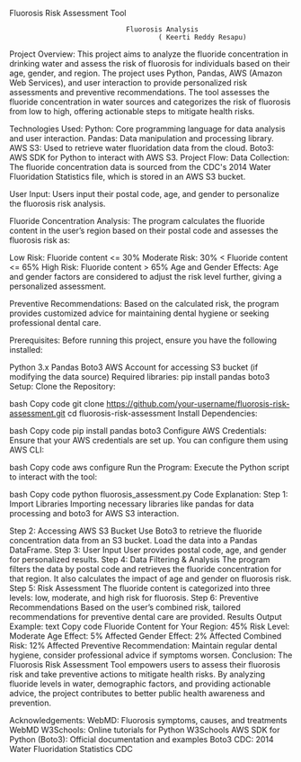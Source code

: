 Fluorosis Risk Assessment Tool


                                 Fluorosis Analysis
                                         ( Keerti Reddy Resapu)


Project Overview:
This project aims to analyze the fluoride concentration in drinking water and assess the risk of fluorosis for individuals based on their age, gender, and region. The project uses Python, Pandas, AWS (Amazon Web Services), and user interaction to provide personalized risk assessments and preventive recommendations. The tool assesses the fluoride concentration in water sources and categorizes the risk of fluorosis from low to high, offering actionable steps to mitigate health risks.

Technologies Used:
Python: Core programming language for data analysis and user interaction.
Pandas: Data manipulation and processing library.
AWS S3: Used to retrieve water fluoridation data from the cloud.
Boto3: AWS SDK for Python to interact with AWS S3.
Project Flow:
Data Collection:
The fluoride concentration data is sourced from the CDC's 2014 Water Fluoridation Statistics file, which is stored in an AWS S3 bucket.

User Input:
Users input their postal code, age, and gender to personalize the fluorosis risk analysis.

Fluoride Concentration Analysis:
The program calculates the fluoride content in the user’s region based on their postal code and assesses the fluorosis risk as:

Low Risk: Fluoride content <= 30%
Moderate Risk: 30% < Fluoride content <= 65%
High Risk: Fluoride content > 65%
Age and Gender Effects:
Age and gender factors are considered to adjust the risk level further, giving a personalized assessment.

Preventive Recommendations:
Based on the calculated risk, the program provides customized advice for maintaining dental hygiene or seeking professional dental care.

Prerequisites:
Before running this project, ensure you have the following installed:

Python 3.x
Pandas
Boto3
AWS Account for accessing S3 bucket (if modifying the data source)
Required libraries: pip install pandas boto3
Setup:
Clone the Repository:

bash
Copy code
git clone https://github.com/your-username/fluorosis-risk-assessment.git
cd fluorosis-risk-assessment
Install Dependencies:

bash
Copy code
pip install pandas boto3
Configure AWS Credentials:
Ensure that your AWS credentials are set up. You can configure them using AWS CLI:

bash
Copy code
aws configure
Run the Program: Execute the Python script to interact with the tool:

bash
Copy code
python fluorosis_assessment.py
Code Explanation:
Step 1: Import Libraries
Importing necessary libraries like pandas for data processing and boto3 for AWS S3 interaction.

Step 2: Accessing AWS S3 Bucket
Use Boto3 to retrieve the fluoride concentration data from an S3 bucket.
Load the data into a Pandas DataFrame.
Step 3: User Input
User provides postal code, age, and gender for personalized results.
Step 4: Data Filtering & Analysis
The program filters the data by postal code and retrieves the fluoride concentration for that region.
It also calculates the impact of age and gender on fluorosis risk.
Step 5: Risk Assessment
The fluoride content is categorized into three levels: low, moderate, and high risk for fluorosis.
Step 6: Preventive Recommendations
Based on the user’s combined risk, tailored recommendations for preventive dental care are provided.
Results Output Example:
text
Copy code
Fluoride Content for Your Region: 45%
Risk Level: Moderate
Age Effect: 5% Affected
Gender Effect: 2% Affected
Combined Risk: 12% Affected
Preventive Recommendation: Maintain regular dental hygiene, consider professional advice if symptoms worsen.
Conclusion:
The Fluorosis Risk Assessment Tool empowers users to assess their fluorosis risk and take preventive actions to mitigate health risks. By analyzing fluoride levels in water, demographic factors, and providing actionable advice, the project contributes to better public health awareness and prevention.

Acknowledgements:
WebMD: Fluorosis symptoms, causes, and treatments WebMD
W3Schools: Online tutorials for Python W3Schools
AWS SDK for Python (Boto3): Official documentation and examples Boto3
CDC: 2014 Water Fluoridation Statistics CDC
